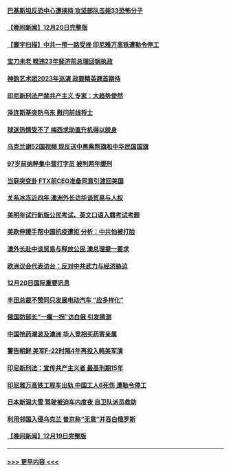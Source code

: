 #### [巴基斯坦反恐中心遭挟持 攻坚部队击毙33恐怖分子](../pages/prog202/a103603277.md?t=12211243) 
#### [【晚间新闻】12月20日完整版](../pages/prog202/a103603201.md?t=12211243) 
#### [【寰宇扫描】中共一带一路受挫 印尼雅万高铁遭勒令停工](../pages/prog202/a103603230.md?t=12211243) 
#### [宝刀未老 睽违23年斐济前总理回锅执政](../pages/prog202/a103603196.md?t=12211243) 
#### [神韵艺术团2023年巡演 政要精英翘首期待](../pages/prog202/a103603090.md?t=12211243) 
#### [印尼新刑法严禁共产主义 专家：大趋势使然](../pages/prog202/a103603071.md?t=12211243) 
#### [泽连斯基突防乌东 慰问前线将士](../pages/prog202/a103603069.md?t=12211243) 
#### [球迷热情受不了 梅西求助直升机得以脱身](../pages/prog202/a103603001.md?t=12211243) 
#### [乌克兰谢52国视频 现反送中黑紫荆旗和中华民国国旗](../pages/prog202/a103602944.md?t=12211243) 
#### [97岁前纳粹集中营打字员 被判两年缓刑](../pages/prog202/a103602795.md?t=12211243) 
#### [当庭突变卦 FTX前CEO准备同意引渡回美国](../pages/prog202/a103602794.md?t=12211243) 
#### [关系冰冻近四年 澳洲外长访华谈贸易与人权](../pages/prog202/a103602792.md?t=12211243) 
#### [美明年试行新版公民考试、英文口语入籍考试考题](../pages/prog202/a103602690.md?t=12211243) 
#### [美欧伸援手帮中国抗疫遭拒 分析：中共怕被打脸](../pages/prog202/a103602666.md?t=12211243) 
#### [澳外长赴中谈贸易与释放公民 澳总理提一要求](../pages/prog202/a103602621.md?t=12211243) 
#### [欧洲议会代表访台：反对中共武力与经济胁迫](../pages/prog202/a103602611.md?t=12211243) 
#### [12月20日国际重要讯息](../pages/prog202/a103602529.md?t=12211243) 
#### [丰田总裁不赞同只发展电动汽车 “应多样化”](../pages/prog202/a103602512.md?t=12211243) 
#### [俄国防部长“一瘸一拐”访白俄 引发猜测](../pages/prog202/a103602508.md?t=12211243) 
#### [中国抢药潮波及澳洲 华人竞相买药寄亲属](../pages/prog202/a103602502.md?t=12211243) 
#### [警告朝鲜 美军F-22时隔4年再投入韩美军演](../pages/prog202/a103602475.md?t=12211243) 
#### [印尼新刑法：宣传共产主义者 最高刑期15年](../pages/prog202/a103602460.md?t=12211243) 
#### [印尼雅万高铁工程车出轨 中国工人6死伤 遭勒令停工](../pages/prog202/a103602447.md?t=12211243) 
#### [日本新潟大雪 驾驶被迫车内度夜 自卫队派员救助](../pages/prog202/a103602419.md?t=12211243) 
#### [利用邻国入侵乌克兰 普京称“无意”并吞白俄罗斯](../pages/prog202/a103602387.md?t=12211243) 
#### [【晚间新闻】12月19日完整版](../pages/prog202/a103602272.md?t=12211243) 

----
#### [ >>> 更早内容 <<< ](../indexes/prog202-earlier.md)
